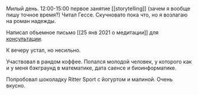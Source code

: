 Милый день.
12:00-15:00 первое занятие [[storytelling]] (зачем я вообще пишу точное время?)
Читал Гессе. Скучновато пока что, но я возлагаю на роман надежды. 

Написал объемное письмо [[25 янв 2021 о медитации]] для [консультации](https://mindup.center/irinayu).

К вечеру устал, но несильно.

Участвовал в рандом коффее. Попался молодой человек, у которого как и у меня бэкграунд в математике, дата саенсе и биоинформатике.

Попробовал шоколадку Ritter Sport с йогуртом и малиной. Очень вкусно.